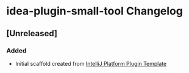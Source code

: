 <!-- Keep a Changelog guide -> https://keepachangelog.com -->

# idea-plugin-small-tool Changelog

## [Unreleased]
### Added
- Initial scaffold created from [IntelliJ Platform Plugin Template](https://github.com/JetBrains/intellij-platform-plugin-template)
